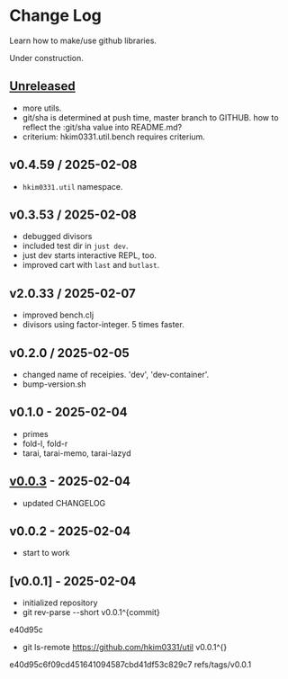 # Change Log

Learn how to make/use github libraries.

Under construction.

## [Unreleased]

- more utils.
- git/sha is determined at push time, master branch to GITHUB.
  how to reflect the :git/sha value into README.md?
- criterium: hkim0331.util.bench requires criterium.


## v0.4.59 / 2025-02-08

- `hkim0331.util` namespace.

## v0.3.53 / 2025-02-08

- debugged divisors
- included test dir in `just dev`.
- just dev starts interactive REPL, too.
- improved cart with `last` and `butlast`.

## v2.0.33 / 2025-02-07

- improved bench.clj
- divisors using factor-integer. 5 times faster.

## v0.2.0 / 2025-02-05

- changed name of receipies. 'dev', 'dev-container'.
- bump-version.sh

## v0.1.0 - 2025-02-04

- primes
- fold-l, fold-r
- tarai, tarai-memo, tarai-lazyd

## [v0.0.3] - 2025-02-04

- updated CHANGELOG

## v0.0.2 - 2025-02-04

- start to work

## [v0.0.1] - 2025-02-04

- initialized repository
- git rev-parse --short v0.0.1^{commit}

e40d95c

- git ls-remote https://github.com/hkim0331/util v0.0.1^{}

e40d95c6f09cd451641094587cbd41df53c829c7    refs/tags/v0.0.1


[Unreleased]: https://github.com/hkim0331/util/compare/v0.0.3...HEAD
[v0.0.3]: https://github.com/hkim0331/util/compare/v0.0.1...v0.0.3
